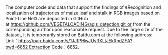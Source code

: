 The computer code and data that support the findings of 《Recognition and localization of trajectories of maize leaf and stalk in RGB images based on Point-Line Net》 are deposited in GitHub at https://github.com/VEGETALOADING/agis_detection.git or from the corresponding author upon reasonable request.
Due to the large size of the dataset, it is temporarily stored on Baidu.com at the following address: Link：https://pan.baidu.com/s/1JJfPHwJUvRXLtJEkRpdZFA?pwd=6852 Extraction Code：6852.
